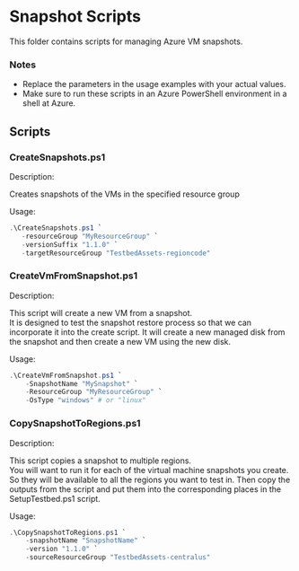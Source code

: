 # Snapshot Scripts

This folder contains scripts for managing Azure VM snapshots.

### Notes

- Replace the parameters in the usage examples with your actual values.
- Make sure to run these scripts in an Azure PowerShell environment in a shell at Azure.

## Scripts

### CreateSnapshots.ps1
Description: 

Creates snapshots of the VMs in the specified resource group

Usage:
```powershell
.\CreateSnapshots.ps1 `
   -resourceGroup "MyResourceGroup" `
   -versionSuffix "1.1.0" `
   -targetResourceGroup "TestbedAssets-regioncode"
```

### CreateVmFromSnapshot.ps1
 Description: 
 
 This script will create a new VM from a snapshot.  
 It is designed to test the snapshot restore process so that we can incorporate it into the create script.
 It will create a new managed disk from the snapshot and then create a new VM using the new disk.

Usage:
```powershell
.\CreateVmFromSnapshot.ps1 `
    -SnapshotName "MySnapshot" `
    -ResourceGroup "MyResourceGroup" `
    -OsType "windows" # or "linux"
```

### CopySnapshotToRegions.ps1

 Description: 
 
 This script copies a snapshot to multiple regions.  
 You will want to run it for each of the virtual machine snapshots you create. 
 So they will be available to all the regions you want to test in.
 Then copy the outputs from the script and put them into the corresponding places 
 in the SetupTestbed.ps1 script.

Usage:
```powershell
.\CopySnapshotToRegions.ps1 `
    -snapshotName "SnapshotName" `
    -version "1.1.0" `
    -sourceResourceGroup "TestbedAssets-centralus" 
```
